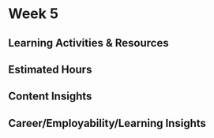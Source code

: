 # Week 5

## Learning Activities & Resources


## Estimated Hours


## Content Insights


## Career/Employability/Learning Insights
